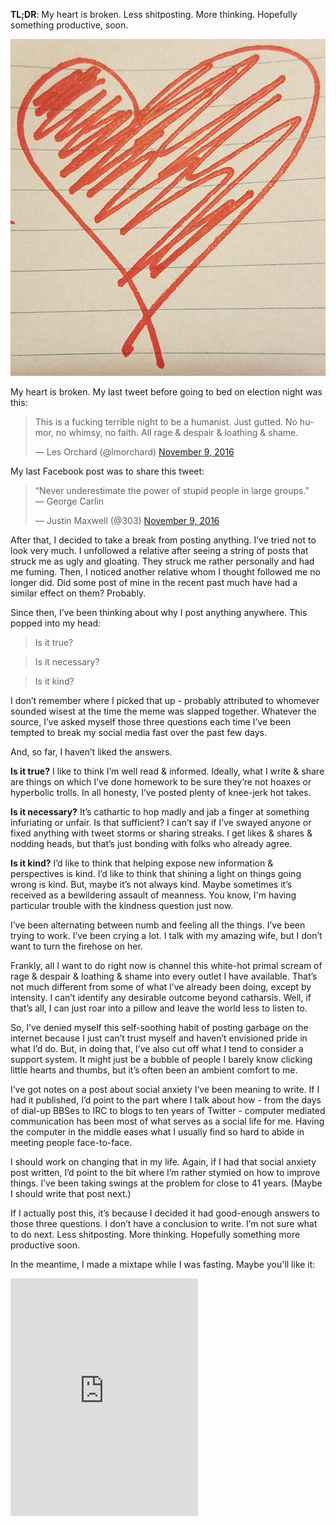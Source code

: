 **TL;DR**: My heart is broken. Less shitposting. More thinking. Hopefully something productive, soon.

<!--more-->

<img class="fullwidth" src="/uploads/2016/heartbroken.jpg" id="thumbnail" title="my wife drew me this" />

My heart is broken. My last tweet before going to bed on election night was this:

<blockquote class="twitter-tweet" data-lang="en"><p lang="en" dir="ltr">This is a fucking terrible night to be a humanist. Just gutted. No humor, no whimsy, no faith. All rage &amp; despair &amp; loathing &amp; shame.</p>&mdash; Les Orchard (@lmorchard) <a href="https://twitter.com/lmorchard/status/796228402948833280">November 9, 2016</a></blockquote>

My last Facebook post was to share this tweet:

<blockquote class="twitter-tweet" data-lang="en"><p lang="en" dir="ltr">“Never underestimate the power of stupid people in large groups.” <br>― George Carlin</p>&mdash; Justin Maxwell (@303) <a href="https://twitter.com/303/status/796245867376218112">November 9, 2016</a></blockquote>

After that, I decided to take a break from posting anything. I’ve tried not to look very much. I unfollowed a relative after seeing a string of posts that struck me as ugly and gloating. They struck me rather personally and had me fuming. Then, I noticed another relative whom I thought followed me no longer did. Did some post of mine in the recent past much have had a similar effect on them? Probably.

Since then, I’ve been thinking about why I post anything anywhere. This popped into my head:

> Is it true?

> Is it necessary?

> Is it kind?

I don’t remember where I picked that up - probably attributed to whomever sounded wisest at the time the meme was slapped together. Whatever the source, I’ve asked myself those three questions each time I’ve been tempted to break my social media fast over the past few days.

And, so far, I haven’t liked the answers.

**Is it true?** I like to think I’m well read & informed. Ideally, what I write & share are things on which I’ve done homework to be sure they’re not hoaxes or hyperbolic trolls. In all honesty, I’ve posted plenty of knee-jerk hot takes.

**Is it necessary?** It’s cathartic to hop madly and jab a finger at something infuriating or unfair. Is that sufficient? I can’t say if I’ve swayed anyone or fixed anything with tweet storms or sharing streaks. I get likes & shares & nodding heads, but that’s just bonding with folks who already agree.

**Is it kind?** I’d like to think that helping expose new information & perspectives is kind. I’d like to think that shining a light on things going wrong is kind. But, maybe it’s not always kind. Maybe sometimes it’s received as a bewildering assault of meanness. You know, I'm having particular trouble with the kindness question just now.

I’ve been alternating between numb and feeling all the things. I’ve been trying to work. I’ve been crying a lot. I talk with my amazing wife, but I don’t want to turn the firehose on her.

Frankly, all I want to do right now is channel this white-hot primal scream of rage & despair & loathing & shame into every outlet I have available. That’s not much different from some of what I’ve already been doing, except by intensity. I can’t identify any desirable outcome beyond catharsis. Well, if that’s all, I can just roar into a pillow and leave the world less to listen to.

So, I’ve denied myself this self-soothing habit of posting garbage on the internet because I just can’t trust myself and haven’t envisioned pride in what I’d do. But, in doing that, I’ve also cut off what I tend to consider a support system. It might just be a bubble of people I barely know clicking little hearts and thumbs, but it’s often been an ambient comfort to me.

I’ve got notes on a post about social anxiety I’ve been meaning to write. If I had it published, I’d point to the part where I talk about how - from the days of dial-up BBSes to IRC to blogs to ten years of Twitter - computer mediated communication has been most of what serves as a social life for me. Having the computer in the middle eases what I usually find so hard to abide in meeting people face-to-face.

I should work on changing that in my life. Again, if I had that social anxiety post written, I’d point to the bit where I’m rather stymied on how to improve things. I’ve been taking swings at the problem for close to 41 years. (Maybe I should write that post next.)

If I actually post this, it’s because I decided it had good-enough answers to those three questions. I don’t have a conclusion to write. I’m not sure what to do next. Less shitposting. More thinking. Hopefully something more productive soon.

In the meantime, I made a mixtape while I was fasting. Maybe you'll like it:

<iframe src="https://embed.spotify.com/?uri=spotify%3Auser%3Almorchard%3Aplaylist%3A6VAci6bT2I9fnE2sZLYJA3" width="300" height="380" frameborder="0" allowtransparency="true"></iframe>

<script async src="//platform.twitter.com/widgets.js" charset="utf-8"></script>

<!-- vim: set wrap linebreak nolist wrapmargin=0 textwidth=0 syntax=markdown formatoptions-=t: -->

